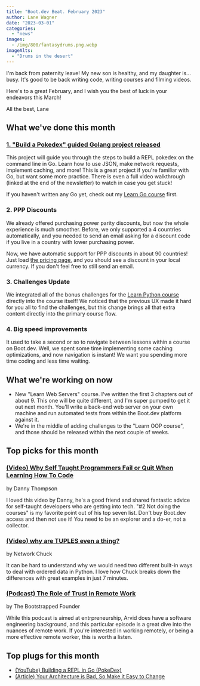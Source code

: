 ```yaml
---
title: "Boot.dev Beat. February 2023"
author: Lane Wagner
date: "2023-03-01"
categories:
  - "news"
images:
  - /img/800/fantasydrums.png.webp
imageAlts:
  - "Drums in the desert"
---
```


I'm back from paternity leave! My new son is healthy, and my daughter is... busy. It's good to be back writing code, writing courses and filming videos.

Here's to a great February, and I wish you the best of luck in your endeavors this March!

All the best, Lane

## What we've done this month

### [1. "Build a Pokedex" guided Golang project released](https://www.boot.dev/courses/build-pokedex-cli-golang)

This project will guide you through the steps to build a REPL pokedex on the command line in Go. Learn how to use JSON, make network requests, implement caching, and more! This is a great project if you're familiar with Go, but want some more practice. There is even a full video walkthrough (linked at the end of the newsletter) to watch in case you get stuck!

If you haven't written any Go yet, check out my [Learn Go course](https://www.boot.dev/courses/learn-golang) first.

### 2. PPP Discounts

We already offered purchasing power parity discounts, but now the whole experience is much smoother. Before, we only supported a 4 countries automatically, and you needed to send an email asking for a discount code if you live in a country with lower purchasing power.

Now, we have automatic support for PPP discounts in about 90 countries! Just load [the pricing page](https://www.boot.dev/pricing), and you should see a discount in your local currency. If you don't feel free to still send an email.

### 3. Challenges Update

We integrated all of the bonus challenges for the [Learn Python course](https://www.boot.dev/courses/learn-code-python) directly into the course itself! We noticed that the previous UX made it hard for you all to find the challenges, but this change brings all that extra content directly into the primary course flow.

### 4. Big speed improvements

It used to take a second or so to navigate between lessons within a course on Boot.dev. Well, we spent some time implementing some caching optimizations, and now navigation is instant! We want you spending more time coding and less time waiting.

## What we're working on now

- New "Learn Web Servers" course. I've written the first 3 chapters out of about 9. This one will be quite different, and I'm super pumped to get it out next month. You'll write a back-end web server on your own machine and run automated tests from within the Boot.dev platform against it.
- We're in the middle of adding challenges to the "Learn OOP course", and those should be released within the next couple of weeks.

## Top picks for this month

### [(Video) Why Self Taught Programmers Fail or Quit When Learning How To Code](https://www.youtube.com/watch?v=6vSIB-BW0qc)

by Danny Thompson

I loved this video by Danny, he's a good friend and shared fantastic advice for self-taught developers who are getting into tech. "#2 Not doing the courses" is my favorite point out of his top seven list. Don't buy Boot.dev access and then not use it! You need to be an explorer and a do-er, not a collector.

### [(Video) why are TUPLES even a thing?](https://www.youtube.com/watch?v=fR_D_KIAYrE)

by Network Chuck

It can be hard to understand why we would need two different built-in ways to deal with ordered data in Python. I love how Chuck breaks down the differences with great examples in just 7 minutes.

### [(Podcast) The Role of Trust in Remote Work](https://bootstrapped-founder.transistor.fm/episodes/181-the-role-of-trust-in-remote-work)

by The Bootstrapped Founder

While this podcast is aimed at entrpreneurship, Arvid does have a software engineering background, and this particular episode is a great dive into the nuances of remote work. If you're interested in working remotely, or being a more effective remote worker, this is worth a listen.

## Top plugs for this month

- [(YouTube) Building a REPL in Go (PokeDex)](https://www.youtube.com/watch?v=8yrmAGcCnKg)
- [(Article) Your Architecture is Bad, So Make it Easy to Change](https://blog.boot.dev/clean-code/make-architecture-easy-to-change/)
